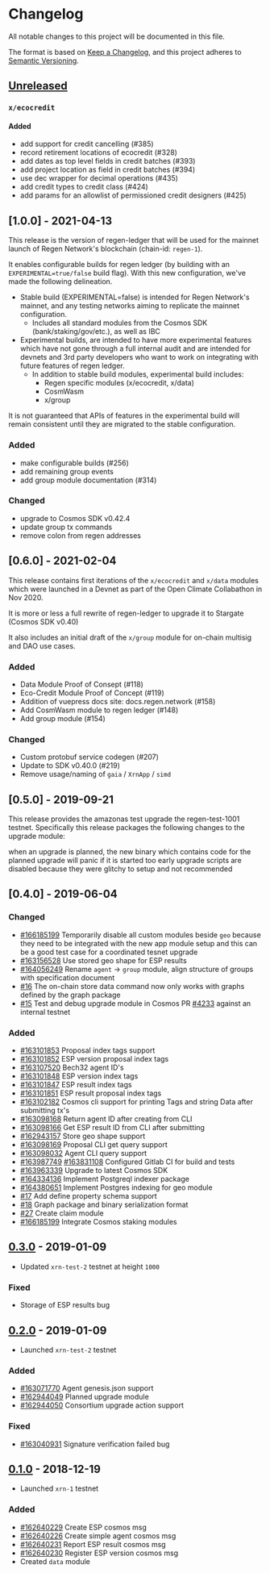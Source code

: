 # Changelog
All notable changes to this project will be documented in this file.

The format is based on [Keep a Changelog](https://keepachangelog.com/en/1.0.0/),
and this project adheres to [Semantic Versioning](https://semver.org/spec/v2.0.0.html).

## [Unreleased]

### `x/ecocredit`

#### Added
* add support for credit cancelling (#385)
* record retirement locations of ecocredit (#328)
* add dates as top level fields in credit batches (#393)
* add project location as field in credit batches (#394)
* use dec wrapper for decimal operations (#435)
* add credit types to credit class (#424)
* add params for an allowlist of permissioned credit designers (#425)

## [1.0.0] - 2021-04-13

This release is the version of regen-ledger that will be used for the mainnet launch of Regen Network's blockchain (chain-id: `regen-1`).

It enables configurable builds for regen ledger (by building with an `EXPERIMENTAL=true/false` build flag). With this new configuration, we've made the following delineation.

* Stable build (EXPERIMENTAL=false) is intended for Regen Network's mainnet, and any testing networks aiming to replicate the mainnet configuration.
  * Includes all standard modules from the Cosmos SDK (bank/staking/gov/etc.), as well as IBC
* Experimental builds, are intended to have more experimental features which have not gone through a full internal audit and are intended for devnets and 3rd party developers who want to work on integrating with future features of regen ledger.
  * In addition to stable build modules, experimental build includes:
    * Regen specific modules (x/ecocredit, x/data)
    * CosmWasm
    * x/group

It is not guaranteed that APIs of features in the experimental build will remain consistent until they are migrated to the stable configuration.

### Added
* make configurable builds (#256)
* add remaining group events
* add group module documentation (#314)

### Changed
* upgrade to Cosmos SDK v0.42.4
* update group tx commands
* remove colon from regen addresses

## [0.6.0] - 2021-02-04

This release contains first iterations of the `x/ecocredit` and `x/data` modules which were launched in a Devnet as part of the Open Climate Collabathon in Nov 2020.

It is more or less a full rewrite of regen-ledger to upgrade it to Stargate (Cosmos SDK v0.40)

It also includes an initial draft of the `x/group` module for on-chain multisig and DAO use cases.

### Added

* Data Module Proof of Consept (#118)
* Eco-Credit Module Proof of Concept (#119)
* Addition of vuepress docs site: docs.regen.network (#158)
* Add CosmWasm module to regen ledger (#148)
* Add group module (#154)


### Changed

* Custom protobuf service codegen (#207)
* Update to SDK v0.40.0 (#219)
* Remove usage/naming of `gaia` / `XrnApp` / `simd`

## [0.5.0] - 2019-09-21

This release provides the amazonas test upgrade the regen-test-1001 testnet. Specifically this release packages the following changes to the upgrade module:

when an upgrade is planned, the new binary which contains code for the planned upgrade will panic if it is started too early
upgrade scripts are disabled because they were glitchy to setup and not recommended

## [0.4.0] - 2019-06-04

### Changed
- [\#166185199](https://www.pivotaltracker.com/story/show/166185199) Temporarily disable all custom modules beside `geo` because they need to be integrated with the new app module setup and this can be a good test case for a coordinated tesnet upgrade
- [\#163156528](https://www.pivotaltracker.com/story/show/163156528) Use stored geo shape for ESP results
- [\#164056249](https://www.pivotaltracker.com/story/show/164056249) Rename `agent` -> `group` module, align structure of groups with specification document
- [\#16](https://github.com/regen-network/regen-ledger/issues/16) The on-chain store data command now only works with graphs defined by the graph package
- [\#15](https://github.com/regen-network/regen-ledger/issues/15) Test and debug upgrade module in Cosmos PR [\#4233](https://github.com/cosmos/cosmos-sdk/pull/4233) against an
internal testnet

### Added

- [\#163101853](https://www.pivotaltracker.com/story/show/163101853) Proposal index tags support
- [\#163101852](https://www.pivotaltracker.com/story/show/163101852) ESP version proposal index tags
- [\#163107520](https://www.pivotaltracker.com/story/show/163107520) Bech32 agent ID's
- [\#163101848](https://www.pivotaltracker.com/story/show/163101848) ESP version index tags
- [\#163101847](https://www.pivotaltracker.com/story/show/163101847) ESP result index tags
- [\#163101851](https://www.pivotaltracker.com/story/show/163101851) ESP result proposal index tags
- [\#163102182](https://www.pivotaltracker.com/story/show/163102182) Cosmos cli support for printing Tags and string Data after submitting tx's
- [\#163098168](https://www.pivotaltracker.com/story/show/163098168) Return agent ID after creating from CLI
- [\#163098166](https://www.pivotaltracker.com/story/show/163098166) Get ESP result ID from CLI after submitting
- [\#162943157](https://www.pivotaltracker.com/story/show/162943157) Store geo shape support
- [\#163098169](https://www.pivotaltracker.com/story/show/163098169) Proposal CLI get query support
- [\#163098032](https://www.pivotaltracker.com/story/show/163098032) Agent CLI query support
- [\#163987749](https://www.pivotaltracker.com/story/show/163987749) [\#163831108](https://www.pivotaltracker.com/story/show/163831108) Configured Gitlab CI for build and tests
- [\#163963339](https://www.pivotaltracker.com/story/show/163963339) Upgrade to latest Cosmos SDK
- [\#164334136](https://www.pivotaltracker.com/story/show/164334136) Implement Postgreql indexer package
- [\#164380651](https://www.pivotaltracker.com/story/show/164380651) Implement Postgres indexing for geo module
- [\#17](https://github.com/regen-network/regen-ledger/issues/17) Add define property schema support
- [\#18](https://github.com/regen-network/regen-ledger/issues/18) Graph package and binary serialization format
- [\#27](https://github.com/regen-network/regen-ledger/issues/27) Create claim module
- [\#166185199](https://www.pivotaltracker.com/story/show/166185199) Integrate Cosmos staking modules

## [0.3.0] - 2019-01-09

- Updated `xrn-test-2` testnet at height `1000`

### Fixed
- Storage of ESP results bug

## [0.2.0] - 2019-01-09

- Launched `xrn-test-2` testnet

### Added

- [\#163071770](https://www.pivotaltracker.com/story/show/163071770) Agent genesis.json support
- [\#162944049](https://www.pivotaltracker.com/story/show/162944049) Planned upgrade module
- [\#162944050](https://www.pivotaltracker.com/story/show/162944050) Consortium upgrade action support

### Fixed
- [\#163040931](https://www.pivotaltracker.com/story/show/163040931) Signature verification failed bug

## [0.1.0] - 2018-12-19

- Launched `xrn-1` testnet

### Added
- [\#162640229](https://www.pivotaltracker.com/story/show/162640229) Create ESP cosmos msg
- [\#162640226](https://www.pivotaltracker.com/story/show/162640226) Create simple agent cosmos msg
- [\#162640231](https://www.pivotaltracker.com/story/show/162640231) Report ESP result cosmos msg
- [\#162640230](https://www.pivotaltracker.com/story/show/162640230) Register ESP version cosmos msg
- Created `data` module

[Unreleased]: https://github.com/regen-network/regen-ledger/compare/v0.3.0...HEAD
[0.3.0]: https://github.com/regen-network/regen-ledger/compare/v0.2.0...v0.3.0
[0.2.0]: https://github.com/regen-network/regen-ledger/compare/v0.1.0...v0.2.0
[0.1.0]: https://github.com/regen-network/regen-ledger/compare/fcc6887b...v0.1.0
